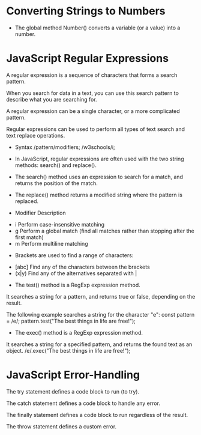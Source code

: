 # Converting Strings to Numbers
- The global method Number() converts a variable (or a value) into a number.

# JavaScript Regular Expressions
A regular expression is a sequence of characters that forms a search pattern.

When you search for data in a text, you can use this search pattern to describe what you are searching for.

A regular expression can be a single character, or a more complicated pattern.

Regular expressions can be used to perform all types of text search and text replace operations.
* Syntax
/pattern/modifiers;
/w3schools/i;

- In JavaScript, regular expressions are often used with the two string methods: search() and replace().

* The search() method uses an expression to search for a match, and returns the position of the match.

* The replace() method returns a modified string where the pattern is replaced.

- Modifier	Description
* i	        Perform case-insensitive matching	
* g	        Perform a global match (find all matches rather than stopping after the first match)	
* m	        Perform multiline matching

- Brackets are used to find a range of characters:
* [abc]	Find any of the characters between the brackets
* (x|y)	Find any of the alternatives separated with |

- The test() method is a RegExp expression method.

It searches a string for a pattern, and returns true or false, depending on the result.

The following example searches a string for the character "e":
const pattern = /e/;
pattern.test("The best things in life are free!");

- The exec() method is a RegExp expression method.

It searches a string for a specified pattern, and returns the found text as an object.
/e/.exec("The best things in life are free!");


# JavaScript Error-Handling
The try statement defines a code block to run (to try).

The catch statement defines a code block to handle any error.

The finally statement defines a code block to run regardless of the result.

The throw statement defines a custom error.



